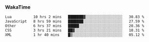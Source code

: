 ### WakaTime

<!--START_SECTION:waka-->

```txt
Lua          10 hrs 2 mins   ███████▓░░░░░░░░░░░░░░░░░   30.83 %
JavaScript   8 hrs 59 mins   ███████░░░░░░░░░░░░░░░░░░   27.59 %
Other        6 hrs 37 mins   █████░░░░░░░░░░░░░░░░░░░░   20.36 %
CSS          3 hrs 21 mins   ██▓░░░░░░░░░░░░░░░░░░░░░░   10.31 %
XML          1 hr 40 mins    █▒░░░░░░░░░░░░░░░░░░░░░░░   05.12 %
```

<!--END_SECTION:waka-->

